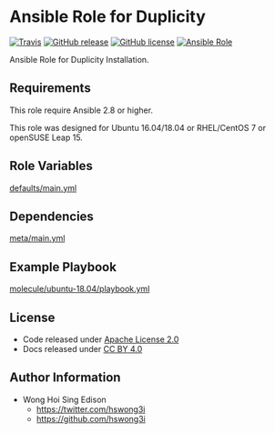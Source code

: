 # Ansible Role for Duplicity

[![Travis](https://img.shields.io/travis/alvistack/ansible-role-duplicity.svg)](https://travis-ci.org/alvistack/ansible-role-duplicity)
[![GitHub
release](https://img.shields.io/github/release/alvistack/ansible-role-duplicity.svg)](https://github.com/alvistack/ansible-role-duplicity)
[![GitHub
license](https://img.shields.io/github/license/alvistack/ansible-role-duplicity.svg)](https://github.com/alvistack/ansible-role-duplicity/blob/master/LICENSE)
[![Ansible
Role](https://img.shields.io/badge/galaxy-alvistack.duplicity-blue.svg)](https://galaxy.ansible.com/alvistack/duplicity)

Ansible Role for Duplicity Installation.

## Requirements

This role require Ansible 2.8 or higher.

This role was designed for Ubuntu 16.04/18.04 or RHEL/CentOS 7 or openSUSE Leap 15.

## Role Variables

[defaults/main.yml](defaults/main.yml)

## Dependencies

[meta/main.yml](meta/main.yml)

## Example Playbook

[molecule/ubuntu-18.04/playbook.yml](molecule/ubuntu-18.04/playbook.yml)

## License

  - Code released under [Apache License 2.0](LICENSE)
  - Docs released under [CC
    BY 4.0](http://creativecommons.org/licenses/by/4.0/)

## Author Information

  - Wong Hoi Sing Edison
      - <https://twitter.com/hswong3i>
      - <https://github.com/hswong3i>
